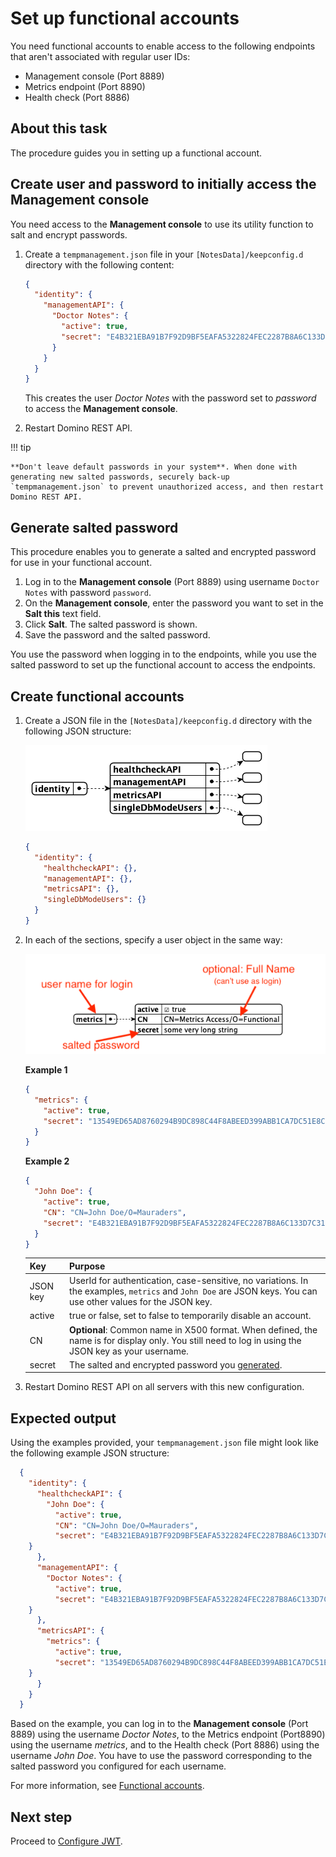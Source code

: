 # Set up functional accounts

You need functional accounts to enable access to the following endpoints that aren't associated with regular user IDs:

- Management console (Port 8889)
- Metrics endpoint (Port 8890)
- Health check (Port 8886)

## About this task

The procedure guides you in setting up a functional account.

## Create user and password to **initially** access the Management console

You need access to the **Management console** to use its utility function to salt and encrypt passwords.

1. Create a `tempmanagement.json` file in your `[NotesData]/keepconfig.d` directory with the following content:

    ```json
    {
      "identity": {
        "managementAPI": {
          "Doctor Notes": {
            "active": true,
            "secret": "E4B321EBA91B7F92D9BF5EAFA5322824FEC2287B8A6C133D7C31EFB706A2BA30:1A57478185E7AF3A98F01ECA08F0BA881DBC88BEC60AE8C6F1B1CC5CC55C11A20F676E082BF2D28BB96DB5A8CFB091C767C035B380DB4CBC7D1001EA8BE01663"
          }
        }
      }
    }
    ```

    This creates the user *Doctor Notes* with the password set to *password* to access the **Management console**.

2. Restart Domino REST API.

!!! tip

    **Don't leave default passwords in your system**. When done with generating new salted passwords, securely back-up `tempmanagement.json` to prevent unauthorized access, and then restart Domino REST API.

## Generate salted password

This procedure enables you to generate a salted and encrypted password for use in your functional account.

1. Log in to the **Management console** (Port 8889) using username `Doctor Notes` with password `password`.
2. On the **Management console**, enter the password you want to set in the **Salt this** text field.
3. Click **Salt**. The salted password is shown.
4. Save the password and the salted password.

You use the password when logging in to the endpoints, while you use the salted password to set up the functional account to access the endpoints.

## Create functional accounts

1. Create a JSON file in the `[NotesData]/keepconfig.d` directory with the following JSON structure:

    ![Functional Users](../../../assets/images/FunctionalUsers.png)

    ```json
    {
      "identity": {
        "healthcheckAPI": {},
        "managementAPI": {},
        "metricsAPI": {},
        "singleDbModeUsers": {}
      }
    }
    ```

2. In each of the sections, specify a user object in the same way:

    ![Functional User](../../../assets/images/FunctionalUser.png)

    **Example 1**

    ```json
    {
      "metrics": {
        "active": true,
        "secret": "13549ED65AD8760294B9DC898C44F8ABEED399ABB1CA7DC51E8CCFF461D56D13:32BDC8A5DF60FCE424299543DFFF408F500DB1B1EEC4FAB848AA0ED794F5D89AA65A5449EC36BF9CBF53980E4B7DF2B3A3581186E409F5B69BC0C16E51237CC8"
      }
    }
    ```

    **Example 2**

    ```json
    {
      "John Doe": {
        "active": true,
        "CN": "CN=John Doe/O=Mauraders",
        "secret": "E4B321EBA91B7F92D9BF5EAFA5322824FEC2287B8A6C133D7C31EFB706A2BA30:1A57478185E7AF3A98F01ECA08F0BA881DBC88BEC60AE8C6F1B1CC5CC55C11A20F676E082BF2D28BB96DB5A8CFB091C767C035B380DB4CBC7D1001EA8BE01663"
      }
    }
    ```

    | Key | Purpose |
    | :--- | :--- |
    | JSON key | UserId for authentication, case-sensitive, no variations. In the examples, `metrics` and `John Doe` are JSON keys. You can use other values for the JSON key. |
    | active | true or false, set to false to temporarily disable an account. |
    | CN | **Optional**: Common name in X500 format. When defined, the name is for display only. You still need to log in using the JSON key as your username. |
    | secret | The salted and encrypted password you [generated](setupfunctionalaccount.md#generate-salted-password).|

3. Restart Domino REST API on all servers with this new configuration.

## Expected output

Using the examples provided, your `tempmanagement.json` file might look like the following example JSON structure:

  ```json
    {
      "identity": {
        "healthcheckAPI": {
          "John Doe": {
            "active": true,
            "CN": "CN=John Doe/O=Mauraders",
            "secret": "E4B321EBA91B7F92D9BF5EAFA5322824FEC2287B8A6C133D7C31EFB706A2BA30:1A57478185E7AF3A98F01ECA08F0BA881DBC88BEC60AE8C6F1B1CC5CC55C11A20F676E082BF2D28BB96DB5A8CFB091C767C035B380DB4CBC7D1001EA8BE01663"
      }
        },
        "managementAPI": {
          "Doctor Notes": {
            "active": true,
            "secret": "E4B321EBA91B7F92D9BF5EAFA5322824FEC2287B8A6C133D7C31EFB706A2BA30:1A57478185E7AF3A98F01ECA08F0BA881DBC88BEC60AE8C6F1B1CC5CC55C11A20F676E082BF2D28BB96DB5A8CFB091C767C035B380DB4CBC7D1001EA8BE01663"
      }
        },
        "metricsAPI": {
          "metrics": {
            "active": true,
            "secret": "13549ED65AD8760294B9DC898C44F8ABEED399ABB1CA7DC51E8CCFF461D56D13:32BDC8A5DF60FCE424299543DFFF408F500DB1B1EEC4FAB848AA0ED794F5D89AA65A5449EC36BF9CBF53980E4B7DF2B3A3581186E409F5B69BC0C16E51237CC8"
      }
        }
      }
    }
  ```

Based on the example, you can log in to the **Management console** (Port 8889) using the username *Doctor Notes*, to the Metrics endpoint (Port8890) using the username *metrics*, and to the Health check (Port 8886) using the username *John Doe*. You have to use the password corresponding to the salted password you configured for each username.

For more information, see [Functional accounts](../../../references/functionalUsers.md).

## Next step

Proceed to [Configure JWT](jwtconfig.md).


<!--
# Set up a functional account

You need functional accounts to enable access to the following endpoints that aren't associated with regular user IDs:

- Management console (Port 8889)
- Metrics endpoint (Port 8890)
- Health check (Port 8886)

## About this task

The procedure guides you in setting up a functional account. 

## Procedure

###	Create user and password to **initially** access the Management console

1. Create a `tempmanagement.json` file in your `[NotesData]/keepconfig.d` directory.
2. Copy the following content in the `tempmanagement.json` file:

```json
{
  "identity": {
    "managementAPI": {
      "Doctor Notes": {
        "active": true,
        "secret": "E4B321EBA91B7F92D9BF5EAFA5322824FEC2287B8A6C133D7C31EFB706A2BA30:1A57478185E7AF3A98F01ECA08F0BA881DBC88BEC60AE8C6F1B1CC5CC55C11A20F676E082BF2D28BB96DB5A8CFB091C767C035B380DB4CBC7D1001EA8BE01663"
      }
    }
  }
}
```

This creates the user `Doctor Notes` with the password `password` to access the **Management console**.

### Generate user password 

1. Log in to the **Management console** (Port 8889) using username `Doctor Notes` with password `password`. 
2. On the **Management console**, enter the password you want to set in the **Salt this** text field.
3. Click **Salt**. The salted password is shown. 
4. Save the password and the salted password.

You use the password when logging in to the endpoints, while you use the salted password to set up the functional account to access the endpoints. 
 
###	Create a functional account 

1. Create a `functionalUsers.json` file in the `[NotesData]/keepconfig.d` directory. 
2. Add the following JSON structure:

    ![Functional Users](../../assets/images/FunctionalUsers.png)

    ```json
    {
      "identity": {
        "healthcheckAPI": {},
        "managementAPI": {},
        "metricsAPI": {},
        "singleDbModeUsers": {}
      }
    }
    ```

3. In each of the sections, specify a user object in the same way:

    ![Functional User](../../assets/images/FunctionalUser.png)

    ```json
    {
      "metrics": {
        "active": true,
        "secret": "13549ED65AD8760294B9DC898C44F8ABEED399ABB1CA7DC51E8CCFF461D56D13:32BDC8A5DF60FCE424299543DFFF408F500DB1B1EEC4FAB848AA0ED794F5D89AA65A5449EC36BF9CBF53980E4B7DF2B3A3581186E409F5B69BC0C16E51237CC8"
      }
    }
    ```

    !!!note
        The text you enter for `secret` is the salted password you [generated](setupfunctionalaccount.md#generate-user-password).

4. Restart Domino REST API on all servers with this new configuration.

## Expected output

Based on the example in the procedure, you can now log in to the endpoints using `metrics` as your username and the password [you set](setupfunctionalaccount.md#generate-user-password) corresponding to the salted password. 

For more information, see [Functional accounts](../../references/functionalUsers.md).

-->
